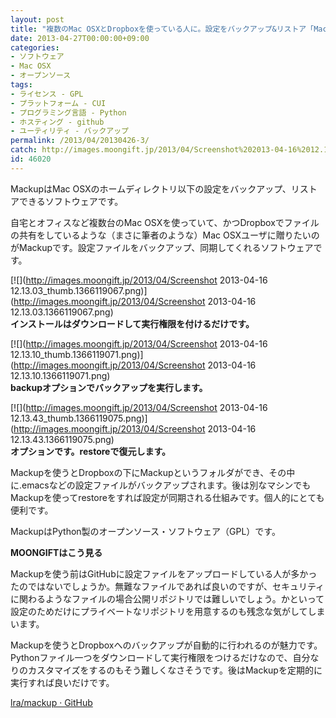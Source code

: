 ```yaml
---
layout: post
title: "複数のMac OSXとDropboxを使っている人に。設定をバックアップ&リストア「Mackup」"
date: 2013-04-27T00:00:00+09:00
categories:
- ソフトウェア
- Mac OSX
- オープンソース
tags: 
- ライセンス - GPL
- プラットフォーム - CUI
- プログラミング言語 - Python
- ホスティング - github
- ユーティリティ - バックアップ
permalink: /2013/04/20130426-3/
catch: http://images.moongift.jp/2013/04/Screenshot%202013-04-16%2012.13.10_thumb.1366119071.png
id: 46020
---
```

MackupはMac OSXのホームディレクトリ以下の設定をバックアップ、リストアできるソフトウェアです。

  
  

自宅とオフィスなど複数台のMac OSXを使っていて、かつDropboxでファイルの共有をしているような（まさに筆者のような）Mac OSXユーザに贈りたいのがMackupです。設定ファイルをバックアップ、同期してくれるソフトウェアです。

  

[![](http://images.moongift.jp/2013/04/Screenshot 2013-04-16 12.13.03_thumb.1366119067.png)](http://images.moongift.jp/2013/04/Screenshot 2013-04-16 12.13.03.1366119067.png)  
**インストールはダウンロードして実行権限を付けるだけです。**

  

[![](http://images.moongift.jp/2013/04/Screenshot 2013-04-16 12.13.10_thumb.1366119071.png)](http://images.moongift.jp/2013/04/Screenshot 2013-04-16 12.13.10.1366119071.png)  
**backupオプションでバックアップを実行します。**

  

[![](http://images.moongift.jp/2013/04/Screenshot 2013-04-16 12.13.43_thumb.1366119075.png)](http://images.moongift.jp/2013/04/Screenshot 2013-04-16 12.13.43.1366119075.png)  
**オプションです。restoreで復元します。**

  

Mackupを使うとDropboxの下にMackupというフォルダができ、その中に.emacsなどの設定ファイルがバックアップされます。後は別なマシンでもMackupを使ってrestoreをすれば設定が同期される仕組みです。個人的にとても便利です。

  

MackupはPython製のオープンソース・ソフトウェア（GPL）です。

  
  
  

**MOONGIFTはこう見る**

  

Mackupを使う前はGitHubに設定ファイルをアップロードしている人が多かったのではないでしょうか。無難なファイルであれば良いのですが、セキュリティに関わるようなファイルの場合公開リポジトリでは難しいでしょう。かといって設定のためだけにプライベートなリポジトリを用意するのも残念な気がしてしまいます。

  

Mackupを使うとDropboxへのバックアップが自動的に行われるのが魅力です。Pythonファイル一つをダウンロードして実行権限をつけるだけなので、自分なりのカスタマイズをするのもそう難しくなさそうです。後はMackupを定期的に実行すれば良いだけです。

  
  

[lra/mackup · GitHub](https://github.com/lra/mackup)

